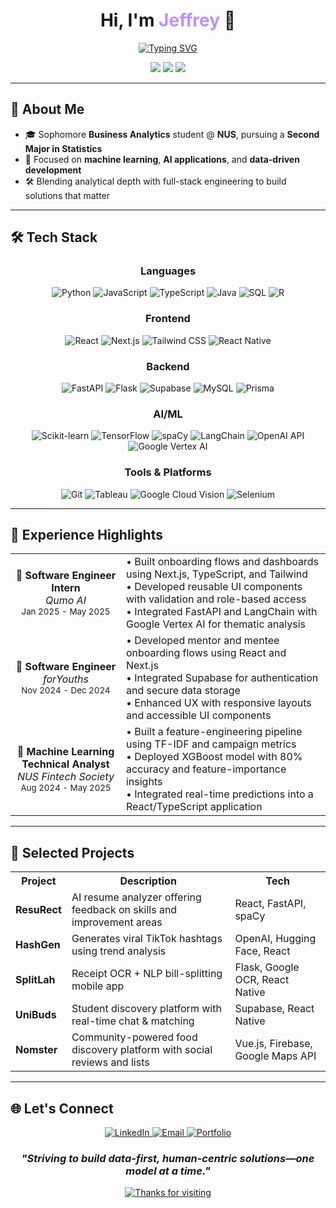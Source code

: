 # <div align="center">Hi, I'm <span style="color:#B892FF;">Jeffrey</span> 👋</div>

<div align="center">
  <a href="https://git.io/typing-svg"><img src="https://readme-typing-svg.demolab.com?font=Fira+Code&weight=600&size=24&pause=1000&color=B892FF&center=true&width=600&lines=Business+Analytics+Sophomore;Specialising+in+Machine+Learning;Building+AI-powered+solutions" alt="Typing SVG" /></a>
</div>

<p align="center">
  <a href="mailto:jeffrey.stanley@u.nus.edu"><img src="https://img.shields.io/badge/Email-jeffrey.stanley@u.nus.edu-blueviolet?style=for-the-badge&logo=gmail"></a>
  <a href="http://www.linkedin.com/in/jeffrey-stanley-148119197" target="_blank"><img src="https://img.shields.io/badge/LinkedIn-Connect-blue?style=for-the-badge&logo=linkedin"></a>
  <a href="https://jeffrey-stanley.vercel.app/" target="_blank"><img src="https://img.shields.io/badge/Portfolio-Visit-9146FF?style=for-the-badge&logo=vercel&logoColor=white"></a>
</p>


---

## 🔧 About Me

- 🎓 Sophomore **Business Analytics** student @ **NUS**, pursuing a **Second Major in Statistics**
- 🤖 Focused on **machine learning**, **AI applications**, and **data-driven development**
- 🛠️ Blending analytical depth with full-stack engineering to build solutions that matter

---

## 🛠️ Tech Stack

<div align="center">

### Languages
<p>
  <img src="https://img.shields.io/badge/Python-3776AB?style=for-the-badge&logo=python&logoColor=white" alt="Python" />
  <img src="https://img.shields.io/badge/JavaScript-F7DF1E?style=for-the-badge&logo=javascript&logoColor=black" alt="JavaScript" />
  <img src="https://img.shields.io/badge/TypeScript-007ACC?style=for-the-badge&logo=typescript&logoColor=white" alt="TypeScript" />
  <img src="https://img.shields.io/badge/Java-ED8B00?style=for-the-badge&logo=openjdk&logoColor=white" alt="Java" />
  <img src="https://img.shields.io/badge/SQL-4479A1?style=for-the-badge&logo=mysql&logoColor=white" alt="SQL" />
  <img src="https://img.shields.io/badge/R-276DC3?style=for-the-badge&logo=r&logoColor=white" alt="R" />
</p>

### Frontend
<p>
  <img src="https://img.shields.io/badge/React-20232A?style=for-the-badge&logo=react&logoColor=61DAFB" alt="React" />
  <img src="https://img.shields.io/badge/Next.js-000000?style=for-the-badge&logo=next.js&logoColor=white" alt="Next.js" />
  <img src="https://img.shields.io/badge/Tailwind_CSS-38B2AC?style=for-the-badge&logo=tailwind-css&logoColor=white" alt="Tailwind CSS" />
  <img src="https://img.shields.io/badge/React_Native-20232A?style=for-the-badge&logo=react&logoColor=61DAFB" alt="React Native" />
</p>

### Backend
<p>
  <img src="https://img.shields.io/badge/FastAPI-009688?style=for-the-badge&logo=fastapi&logoColor=white" alt="FastAPI" />
  <img src="https://img.shields.io/badge/Flask-000000?style=for-the-badge&logo=flask&logoColor=white" alt="Flask" />
  <img src="https://img.shields.io/badge/Supabase-3ECF8E?style=for-the-badge&logo=supabase&logoColor=white" alt="Supabase" />
  <img src="https://img.shields.io/badge/MySQL-4479A1?style=for-the-badge&logo=mysql&logoColor=white" alt="MySQL" />
  <img src="https://img.shields.io/badge/Prisma-2D3748?style=for-the-badge&logo=prisma&logoColor=white" alt="Prisma" />
</p>

### AI/ML
<p>
  <img src="https://img.shields.io/badge/scikit--learn-F7931E?style=for-the-badge&logo=scikit-learn&logoColor=white" alt="Scikit-learn" />
  <img src="https://img.shields.io/badge/TensorFlow-FF6F00?style=for-the-badge&logo=tensorflow&logoColor=white" alt="TensorFlow" />
  <img src="https://img.shields.io/badge/spaCy-09A3D5?style=for-the-badge&logo=spacy&logoColor=white" alt="spaCy" />
  <img src="https://img.shields.io/badge/LangChain-3178C6?style=for-the-badge&logo=chainlink&logoColor=white" alt="LangChain" />
  <img src="https://img.shields.io/badge/OpenAI-412991?style=for-the-badge&logo=openai&logoColor=white" alt="OpenAI API" />
  <img src="https://img.shields.io/badge/Google_Vertex_AI-4285F4?style=for-the-badge&logo=google-cloud&logoColor=white" alt="Google Vertex AI" />
</p>

### Tools & Platforms
<p>
  <img src="https://img.shields.io/badge/Git-F05032?style=for-the-badge&logo=git&logoColor=white" alt="Git" />
  <img src="https://img.shields.io/badge/Tableau-E97627?style=for-the-badge&logo=tableau&logoColor=white" alt="Tableau" />
  <img src="https://img.shields.io/badge/Google_Cloud_Vision-4285F4?style=for-the-badge&logo=google-cloud&logoColor=white" alt="Google Cloud Vision" />
  <img src="https://img.shields.io/badge/Selenium-43B02A?style=for-the-badge&logo=selenium&logoColor=white" alt="Selenium" />
</p>
</div>

---

## 💼 Experience Highlights

<div align="center">
  <table>
    <tr>
      <td align="center"><b>🔹 Software Engineer Intern</b><br><i>Qumo AI</i><br><small>Jan 2025 - May 2025</small></td>
      <td>
        • Built onboarding flows and dashboards using Next.js, TypeScript, and Tailwind<br>
        • Developed reusable UI components with validation and role-based access<br>
        • Integrated FastAPI and LangChain with Google Vertex AI for thematic analysis
      </td>
    </tr>
    <tr>
      <td align="center"><b>🔹 Software Engineer</b><br><i>forYouths</i><br><small>Nov 2024 - Dec 2024</small></td>
      <td>
        • Developed mentor and mentee onboarding flows using React and Next.js<br>
        • Integrated Supabase for authentication and secure data storage<br>
        • Enhanced UX with responsive layouts and accessible UI components
      </td>
    </tr>
    <tr>
      <td align="center"><b>🔹 Machine Learning Technical Analyst</b><br><i>NUS Fintech Society</i><br><small>Aug 2024 - May 2025</small></td>
      <td>
        • Built a feature-engineering pipeline using TF-IDF and campaign metrics<br>
        • Deployed XGBoost model with 80% accuracy and feature-importance insights<br>
        • Integrated real-time predictions into a React/TypeScript application
      </td>
    </tr>
    
  </table>
</div>

---

## 🚀 Selected Projects

<div align="center">
  <table>
    <tr>
      <th>Project</th>
      <th>Description</th>
      <th>Tech</th>
    </tr>
    <tr>
      <td><b>ResuRect</b></td>
      <td>AI resume analyzer offering feedback on skills and improvement areas</td>
      <td>React, FastAPI, spaCy</td>
    </tr>
    <tr>
      <td><b>HashGen</b></td>
      <td>Generates viral TikTok hashtags using trend analysis</td>
      <td>OpenAI, Hugging Face, React</td>
    </tr>
    <tr>
      <td><b>SplitLah</b></td>
      <td>Receipt OCR + NLP bill-splitting mobile app</td>
      <td>Flask, Google OCR, React Native</td>
    </tr>
    <tr>
      <td><b>UniBuds</b></td>
      <td>Student discovery platform with real-time chat & matching</td>
      <td>Supabase, React Native</td>
    </tr>
    <tr>
      <td><b>Nomster</b></td>
      <td>Community-powered food discovery platform with social reviews and lists</td>
      <td>Vue.js, Firebase, Google Maps API</td>
    </tr>
  </table>
</div>

---

## 🌐 Let's Connect

<div align="center">
  <a href="http://www.linkedin.com/in/jeffrey-stanley-148119197">
    <img src="https://img.shields.io/badge/LinkedIn-0077B5?style=for-the-badge&logo=linkedin&logoColor=white" alt="LinkedIn" />
  </a>
  <a href="mailto:jeffrey.stanley@u.nus.edu">
    <img src="https://img.shields.io/badge/Email-D14836?style=for-the-badge&logo=gmail&logoColor=white" alt="Email" />
  </a>
  <a href="https://jeffrey-stanley.vercel.app/">
    <img src="https://img.shields.io/badge/Portfolio-000000?style=for-the-badge&logo=vercel&logoColor=white" alt="Portfolio" />
  </a>
</div>



<div align="center">
  <h3>
    <i>"Striving to build data-first, human-centric solutions—one model at a time."</i>
  </h3>
</div>

<div align="center">
  <a href="https://git.io/typing-svg">
    <img src="https://readme-typing-svg.demolab.com?font=Fira+Code&weight=500&size=16&pause=1000&color=B892FF&center=true&vCenter=true&width=435&lines=Thanks+for+visiting+my+profile!" alt="Thanks for visiting" />
  </a>
</div>
